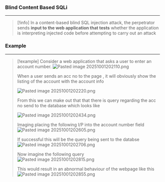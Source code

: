 ### Blind Content Based SQLi
---
>[!info]
>In a content-based blind SQL injection attack, the perpetrator sends **input to the web application that tests** whether the application is interpreting injected code before attempting to carry out an attack 


### Example 
---
>[!example]
> Consider a web application that asks a user to enter an account number. 
> ![Pasted image 20251001202110.png](Pasted%20image%2020251001202110.png)
> 
> When a user sends an acc no to the page , it will obviously show the listing of the account with the account info 
> 
>  ![Pasted image 20251001202220.png](Pasted%20image%2020251001202220.png)
>  
>  From this we can make out that that there is query regarding the acc no send to the database which looks like
>   
>  ![Pasted image 20251001202434.png](Pasted%20image%2020251001202434.png)
>  
>  Imaging placing the following I/P into the account number field 
>  ![Pasted image 20251001202605.png](Pasted%20image%2020251001202605.png)
>  
> If successful this will be the query being sent to the databse 
> ![Pasted image 20251001202706.png](Pasted%20image%2020251001202706.png)
> 
> Now imagine the following query 
> ![Pasted image 20251001202815.png](Pasted%20image%2020251001202815.png)
> 
> This would result in an abnormal behaviour of the webpage like this ![Pasted image 20251001202855.png](Pasted%20image%2020251001202855.png)
> 

